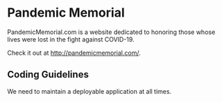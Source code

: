 # Pandemic Memorial

PandemicMemorial.com is a website dedicated to honoring those whose lives were lost in the fight against COVID-19.

Check it out at http://pandemicmemorial.com/.

## Coding Guidelines

We need to maintain a deployable application at all times.
